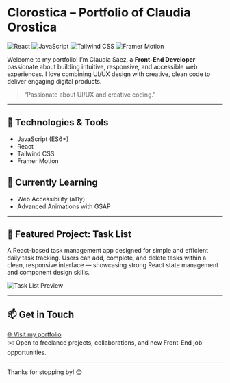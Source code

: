 # Clorostica – Portfolio of Claudia Orostica

![React](https://img.shields.io/badge/React-61DAFB?logo=react&logoColor=black&style=flat-square) ![JavaScript](https://img.shields.io/badge/JavaScript-F7DF1E?logo=javascript&logoColor=black&style=flat-square) ![Tailwind CSS](https://img.shields.io/badge/Tailwind_CSS-38B2AC?logo=tailwind-css&logoColor=white&style=flat-square) ![Framer Motion](https://img.shields.io/badge/Framer_Motion-0055FF?style=flat-square&logo=framer) 

Welcome to my portfolio! I’m Claudia Sáez, a **Front-End Developer** passionate about building intuitive, responsive, and accessible web experiences. I love combining UI/UX design with creative, clean code to deliver engaging digital products.

> “Passionate about UI/UX and creative coding.”

---

## 🚀 Technologies & Tools  
- JavaScript (ES6+)  
- React  
- Tailwind CSS  
- Framer Motion  

## 🧠 Currently Learning  
- Web Accessibility (a11y)  
- Advanced Animations with GSAP

---

## 📂 Featured Project: Task List  

A React-based task management app designed for simple and efficient daily task tracking. Users can add, complete, and delete tasks within a clean, responsive interface — showcasing strong React state management and component design skills.

![Task List Preview](https://clorostica.github.io/Task-List/static/media/screenshot.9ec68e8b.png)

---

## 📫 Get in Touch  
[🌐 Visit my portfolio](https://clorostica.github.io/)  
✉️ Open to freelance projects, collaborations, and new Front-End job opportunities.

---

Thanks for stopping by! 😊

